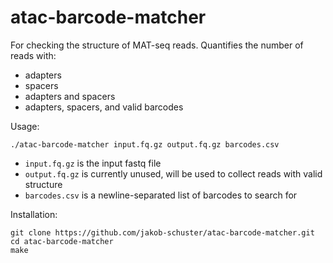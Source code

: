 # atac-barcode-matcher

For checking the structure of MAT-seq reads. Quantifies the number of reads with:
- adapters
- spacers
- adapters and spacers
- adapters, spacers, and valid barcodes

Usage:
```
./atac-barcode-matcher input.fq.gz output.fq.gz barcodes.csv
```
- `input.fq.gz` is the input fastq file
- `output.fq.gz` is currently unused, will be used to collect reads with valid structure
- `barcodes.csv` is a newline-separated list of barcodes to search for

Installation:
```
git clone https://github.com/jakob-schuster/atac-barcode-matcher.git
cd atac-barcode-matcher
make
```
